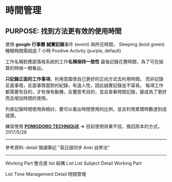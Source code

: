 時間管理
===

PURPOSE: 找到方法更有效的使用時間
---

使用 **google 行事曆**
**誠實記錄**事件 (event) 與所花時間。
Sleeping (bold green) 睡眠時間需超過 7 小時
Positive Activity (purple, default)

工作名稱對應部落格系統的工作**名稱保持一致性**
最後記錄花費時間，為了可在結算的時候一眼看出。

**只記錄正面的工作事項**，利用意圖使自己更好的正向方式去利用時間。
而非記錄反面事情，反面事情面對的紀錄，有違人性，因此誠實記錄並不容易。
每項工作都需要有目的，才有保有動機，反覆思考目的，並且查看時間記錄，變成為了更好而去增加時間的使用。

列表記錄時間使用與檢討，要可以看出時間使用的比例，並且利用累積時數達到成就感。


練習使用 [**POMODORO TECHNIQUE**](https://cirillocompany.de/pages/pomodoro-technique)
=> 目前使用效果不佳，換回原本的方式。2017/5/28

* * *
參考資料:
detail 閱讀筆記 "英日語同步 Anki 自學法"

* * * 

Working Part 整合進 list 結構
List
List Subject
Detail 
Working Part 

List Time Management
Detail 時間管理